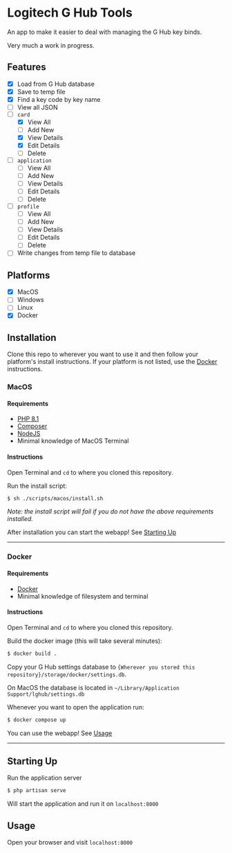 # Logitech G Hub Tools

An app to make it easier to deal with managing the G Hub key binds.

Very much a work in progress.

## Features

- [x] Load from G Hub database
- [x] Save to temp file
- [x] Find a key code by key name
- [ ] View all JSON 
- [ ] `card`
    - [x] View All
    - [ ] Add New
    - [x] View Details
    - [x] Edit Details
    - [ ] Delete 
- [ ] `application`
    - [ ] View All
    - [ ] Add New
    - [ ] View Details
    - [ ] Edit Details
    - [ ] Delete
- [ ] `profile`
    - [ ] View All
    - [ ] Add New
    - [ ] View Details
    - [ ] Edit Details
    - [ ] Delete
- [ ] Write changes from temp file to database

## Platforms

- [x] MacOS
- [ ] Windows
- [ ] Linux
- [x] Docker

## Installation

Clone this repo to wherever you want to use it and then follow your platform's install instructions. If your platform is not listed, use the [Docker](#docker) instructions.

### MacOS

#### Requirements

- [PHP 8.1](https://www.php.net/manual/en/install.macosx.packages.php)
- [Composer](https://getcomposer.org/doc/00-intro.md#installation-linux-unix-macos)
- [NodeJS](https://nodejs.org/en/download/)
- Minimal knowledge of MacOS Terminal

#### Instructions

Open Terminal and `cd` to where you cloned this repository.

Run the install script:

```bash
$ sh ./scripts/macos/install.sh
```

*Note: the install script will fail if you do not have the above requirements installed.*

After installation you can start the webapp! See [Starting Up](#starting-up)

---

### Docker

#### Requirements

- [Docker](https://www.docker.com/get-started/)
- Minimal knowledge of filesystem and terminal

#### Instructions

Open Terminal and `cd` to where you cloned this repository.

Build the docker image (this will take several minutes):

```bash
$ docker build .
```

Copy your G Hub settings database to `{Wherever you stored this repository}/storage/docker/settings.db`.

On MacOS the database is located in `~/Library/Application Support/lghub/settings.db` 


Whenever you want to open the application run:

```bash
$ docker compose up
```

You can use the webapp! See [Usage](#usage)

---

## Starting Up

Run the application server

```bash
$ php artisan serve
```

Will start the application and run it on `localhost:8000`

## Usage

Open your browser and visit `localhost:8000`


